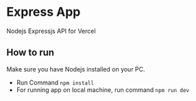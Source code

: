 # Express App 
Nodejs Expressjs API for Vercel 


## How to run 
Make sure you have Nodejs installed on your PC. 
- Run Command `npm install`
- For running app on local machine, run command `npm run dev`

